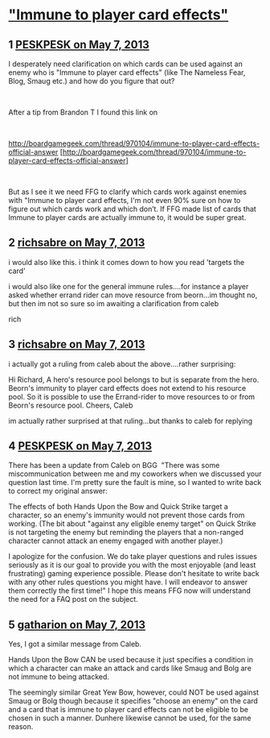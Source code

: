 # [&quot;Immune to player card effects&quot; ](https://community.fantasyflightgames.com/topic/83509-immune-to-player-card-effects/)

## 1 [PESKPESK on May 7, 2013](https://community.fantasyflightgames.com/topic/83509-immune-to-player-card-effects/?do=findComment&comment=792872)

I desperately need clarification on which cards can be used against an enemy who is "Immune to player card effects" (like The Nameless Fear, Blog, Smaug etc.) and how do you figure that out?

 

After a tip from Brandon T I found this link on

 

http://boardgamegeek.com/thread/970104/immune-to-player-card-effects-official-answer [http://boardgamegeek.com/thread/970104/immune-to-player-card-effects-official-answer]

 

But as I see it we need FFG to clarify which cards work against enemies with "Immune to player card effects, I'm not even 90% sure on how to figure out which cards work and which don’t. If FFG made list of cards that Immune to player cards are actually immune to, it would be super great.

## 2 [richsabre on May 7, 2013](https://community.fantasyflightgames.com/topic/83509-immune-to-player-card-effects/?do=findComment&comment=792874)

i would also like this. i think it comes down to how you read 'targets the card'

i would also like one for the general immune rules….for instance a player asked whether errand rider can move resource from beorn…im thought no, but then im not so sure so im awaiting a clarification from caleb

rich

## 3 [richsabre on May 7, 2013](https://community.fantasyflightgames.com/topic/83509-immune-to-player-card-effects/?do=findComment&comment=792996)

i actually got a ruling from caleb about the above….rather surprising:

Hi Richard,
A hero's resource pool belongs to but is separate from the hero. Beorn's immunity to player card effects does not extend to his resource pool. So it is possible to use the Errand-rider to move resources to or from Beorn's resource pool.
Cheers,
Caleb

im actually rather surprised at that ruling…but thanks to caleb for replying

## 4 [PESKPESK on May 7, 2013](https://community.fantasyflightgames.com/topic/83509-immune-to-player-card-effects/?do=findComment&comment=793032)

There has been a update from Caleb on BGG  "There was some miscommunication between me and my coworkers when we discussed your question last time. I'm pretty sure the fault is mine, so I wanted to write back to correct my original answer:

The effects of both Hands Upon the Bow and Quick Strike target a character, so an enemy's immunity would not prevent those cards from working. (The bit about "against any eligible enemy target" on Quick Strike is not targeting the enemy but reminding the players that a non-ranged character cannot attack an enemy engaged with another player.)

I apologize for the confusion. We do take player questions and rules issues seriously as it is our goal to provide you with the most enjoyable (and least frustrating) gaming experience possible. Please don't hesitate to write back with any other rules questions you might have. I will endeavor to answer them correctly the first time!" I hope this means FFG now will understand the need for a FAQ post on the subject.

## 5 [gatharion on May 7, 2013](https://community.fantasyflightgames.com/topic/83509-immune-to-player-card-effects/?do=findComment&comment=793162)

Yes, I got a similar message from Caleb. 

Hands Upon the Bow CAN be used because it just specifies a condition in which a character can make an attack and cards like Smaug and Bolg are not immune to being attacked.

The seemingly similar Great Yew Bow, however, could NOT be used against Smaug or Bolg though because it specifies "choose an enemy" on the card and a card that is immune to player card effects can not be eligible to be chosen in such a manner. Dunhere likewise cannot be used, for the same reason.

